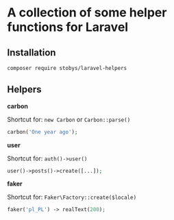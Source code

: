 # A collection of some helper functions for Laravel


## Installation

```bash
composer require stobys/laravel-helpers
```

## Helpers

**carbon**

Shortcut for: `new Carbon` or `Carbon::parse()`
``` php
carbon('One year ago');
```


**user**

Shortcut for: `auth()->user()`
```php
user()->posts()->create([...]);
```


**faker**

Shortcut for: `Faker\Factory::create($locale)`
``` php
faker('pl_PL') -> realText(200);
```
